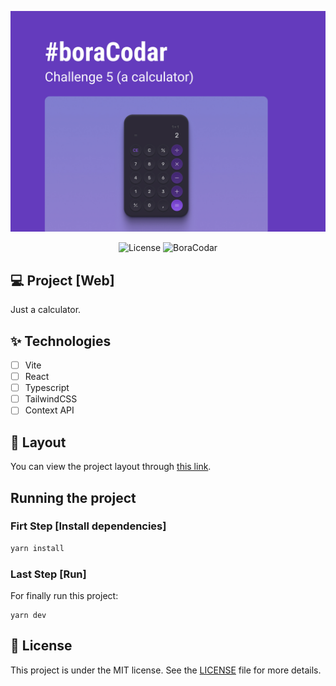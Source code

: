 ![cover](.github/cover.jpg?style=flat)

<p align="center">
  <img alt="License" src="https://img.shields.io/static/v1?label=license&message=MIT&color=8257E5&labelColor=0A1033">
  <img src="https://img.shields.io/static/v1?label=boraCodar&message=5&color=8257E5&labelColor=0A1033" alt="BoraCodar" />
</p>

## 💻 Project [Web]

Just a calculator.

## ✨ Technologies

- [ ] Vite
- [ ] React
- [ ] Typescript
- [ ] TailwindCSS
- [ ] Context API

## 🔖 Layout

You can view the project layout through [this link](https://www.figma.com/community/file/1202607074523509182).

## Running the project

### Firt Step [Install dependencies]

```cl
yarn install
```

### Last Step [Run]

For finally run this project:

```ci
yarn dev
```

## 📄 License

This project is under the MIT license. See the [LICENSE](LICENSE) file for more details.
